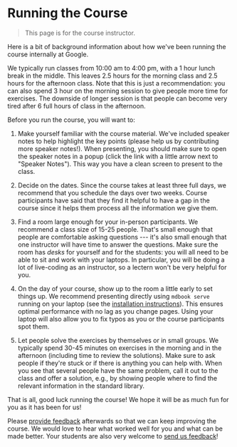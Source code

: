# Running the Course

> This page is for the course instructor.

Here is a bit of background information about how we've been running the course
internally at Google.

We typically run classes from 10:00 am to 4:00 pm, with a 1 hour lunch break in
the middle. This leaves 2.5 hours for the morning class and 2.5 hours for the
afternoon class. Note that this is just a recommendation: you can also spend 3
hour on the morning session to give people more time for exercises. The downside
of longer session is that people can become very tired after 6 full hours of
class in the afternoon.

Before you run the course, you will want to:

1. Make yourself familiar with the course material. We've included speaker notes
   to help highlight the key points (please help us by contributing more speaker
   notes!). When presenting, you should make sure to open the speaker notes in a
   popup (click the link with a little arrow next to "Speaker Notes"). This way
   you have a clean screen to present to the class.

1. Decide on the dates. Since the course takes at least three full days, we
   recommend that you schedule the days over two weeks. Course participants have
   said that they find it helpful to have a gap in the course since it helps
   them process all the information we give them.

1. Find a room large enough for your in-person participants. We recommend a
   class size of 15-25 people. That's small enough that people are comfortable
   asking questions --- it's also small enough that one instructor will have
   time to answer the questions. Make sure the room has _desks_ for yourself and
   for the students: you will all need to be able to sit and work with your
   laptops. In particular, you will be doing a lot of live-coding as an
   instructor, so a lectern won't be very helpful for you.

1. On the day of your course, show up to the room a little early to set things
   up. We recommend presenting directly using `mdbook serve` running on your
   laptop (see the [installation instructions][3]). This ensures optimal
   performance with no lag as you change pages. Using your laptop will also
   allow you to fix typos as you or the course participants spot them.

1. Let people solve the exercises by themselves or in small groups. We typically
   spend 30-45 minutes on exercises in the morning and in the afternoon
   (including time to review the solutions). Make sure to ask people if they're
   stuck or if there is anything you can help with. When you see that several
   people have the same problem, call it out to the class and offer a solution,
   e.g., by showing people where to find the relevant information in the
   standard library.

That is all, good luck running the course! We hope it will be as much fun for
you as it has been for us!

Please [provide feedback][1] afterwards so that we can keep improving the
course. We would love to hear what worked well for you and what can be made
better. Your students are also very welcome to [send us feedback][2]!

[1]: https://github.com/google/comprehensive-rust/discussions/86
[2]: https://github.com/google/comprehensive-rust/discussions/100
[3]: https://github.com/google/comprehensive-rust#building
